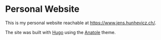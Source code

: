 # Personal Website

This is my personal website reachable at https://www.jens.hunhevicz.ch/.

The site was built with [Hugo](https://gohugo.io/) using the [Anatole](https://github.com/lxndrblz/anatole) theme.
